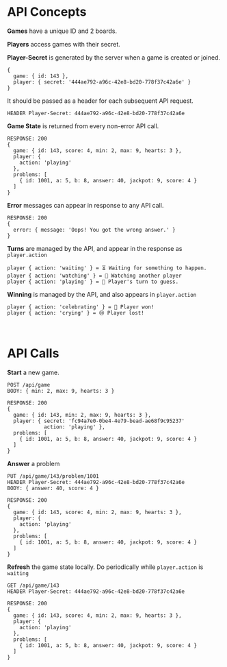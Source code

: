 # API Concepts

**Games** have a unique ID and 2 boards.

**Players** access games with their secret.

**Player-Secret** is generated by the server when a game is created or joined.

```
{ 
  game: { id: 143 }, 
  player: { secret: '444ae792-a96c-42e8-bd20-778f37c42a6e' }
}
```

It should be passed as a header for each subsequent API request.

```
HEADER Player-Secret: 444ae792-a96c-42e8-bd20-778f37c42a6e
```

**Game State** is returned from every non-error API call.
```
RESPONSE: 200 
{
  game: { id: 143, score: 4, min: 2, max: 9, hearts: 3 },
  player: {
    action: 'playing'
  },
  problems: [
    { id: 1001, a: 5, b: 8, answer: 40, jackpot: 9, score: 4 }
  ]
}
```

**Error** messages can appear in response to any API call. 

```
RESPONSE: 200 
{
  error: { message: 'Oops! You got the wrong answer.' }
}
```

**Turns** are managed by the API, and appear in the response as `player.action`

```
player { action: 'waiting' } = ⏳ Waiting for something to happen.
player { action: 'watching' } = 👀 Watching another player
player { action: 'playing' } = 🤔 Player's turn to guess. 
```

**Winning** is managed by the API, and also appears in `player.action`

```
player { action: 'celebrating' } = 🎉 Player won!
player { action: 'crying' } = 😢 Player lost!
```

<br>

# API Calls

**Start** a new game.

```
POST /api/game
BODY: { min: 2, max: 9, hearts: 3 }

RESPONSE: 200
{ 
  game: { id: 143, min: 2, max: 9, hearts: 3 }, 
  player: { secret: 'fc94a7e0-0be4-4e79-bead-ae68f9c95237'
            action: 'playing' },
  problems: [
    { id: 1001, a: 5, b: 8, answer: 40, jackpot: 9, score: 4 }
  ]
}
```

**Answer** a problem

```
PUT /api/game/143/problem/1001 
HEADER Player-Secret: 444ae792-a96c-42e8-bd20-778f37c42a6e
BODY: { answer: 40, score: 4 }

RESPONSE: 200
{
  game: { id: 143, score: 4, min: 2, max: 9, hearts: 3 },
  player: {
    action: 'playing'
  },
  problems: [
    { id: 1001, a: 5, b: 8, answer: 40, jackpot: 9, score: 4 }
  ]
}
```

**Refresh** the game state locally.  Do periodically while `player.action` is `waiting`

```
GET /api/game/143
HEADER Player-Secret: 444ae792-a96c-42e8-bd20-778f37c42a6e

RESPONSE: 200
{
  game: { id: 143, score: 4, min: 2, max: 9, hearts: 3 },
  player: {
    action: 'playing'
  },
  problems: [
    { id: 1001, a: 5, b: 8, answer: 40, jackpot: 9, score: 4 }
  ]
}

```
